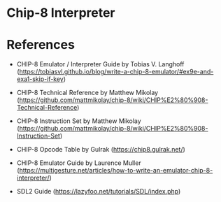 # Chip-8 Interpreter

# References

- CHIP-8 Emulator / Interpreter Guide by Tobias V. Langhoff (https://tobiasvl.github.io/blog/write-a-chip-8-emulator/#ex9e-and-exa1-skip-if-key)

- CHIP-8 Technical Reference by Matthew Mikolay (https://github.com/mattmikolay/chip-8/wiki/CHIP%E2%80%908-Technical-Reference)

- CHIP-8 Instruction Set by Matthew Mikolay (https://github.com/mattmikolay/chip-8/wiki/CHIP%E2%80%908-Instruction-Set)

- CHIP-8 Opcode Table by Gulrak (https://chip8.gulrak.net/)

- CHIP-8 Emulator Guide by Laurence Muller (https://multigesture.net/articles/how-to-write-an-emulator-chip-8-interpreter/)

- SDL2 Guide (https://lazyfoo.net/tutorials/SDL/index.php)